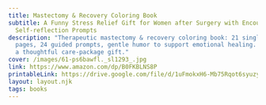 ```yaml
---
title: Mastectomy & Recovery Coloring Book
subtitle: A Funny Stress Relief Gift for Women after Surgery with Encouraging
  Self-reflection Prompts
description: "Therapeutic mastectomy & recovery coloring book: 21 single-sided
  pages, 24 guided prompts, gentle humor to support emotional healing. 8.5×11 —
  a thoughtful care-package gift."
cover: /images/61-ps6bawfl._sl1293_.jpg
link: https://www.amazon.com/dp/B0FKBLNS8P
printableLink: https://drive.google.com/file/d/1uFmokxH6-Mb75Rqot6syuzyQo88mULxT/view?usp=sharing
layout: layout.njk
tags: books
---
```

